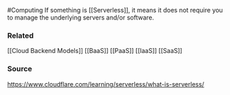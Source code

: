 #Computing 
If something is [[Serverless]], it means it does not require you to manage the underlying servers and/or software.

### Related
[[Cloud Backend Models]]
[[BaaS]]
[[PaaS]]
[[IaaS]]
[[SaaS]]
### Source
https://www.cloudflare.com/learning/serverless/what-is-serverless/